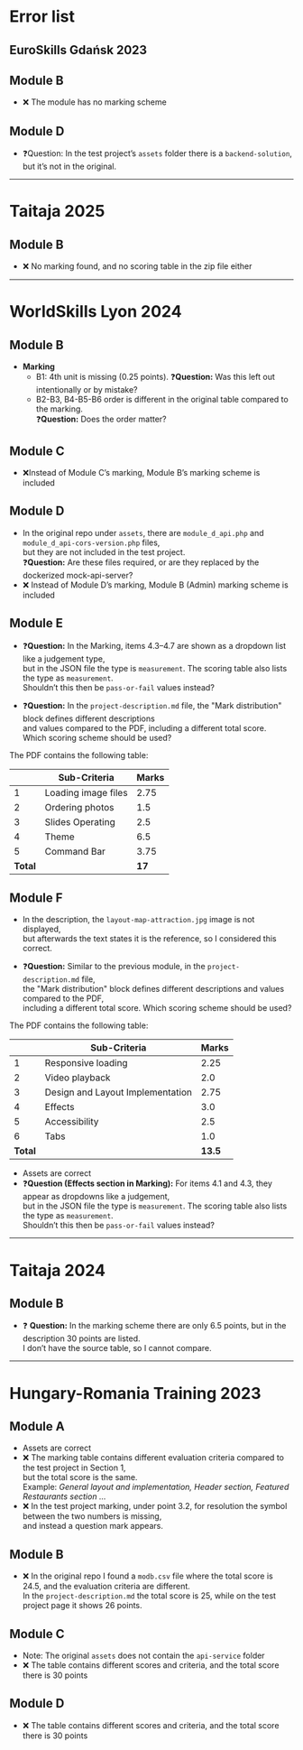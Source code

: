 # Error list

## EuroSkills Gdańsk 2023

## Module B

- ❌ The module has no marking scheme

## Module D

- ❓Question: In the test project’s `assets` folder there is a `backend-solution`, but it’s not in the original.

---

# Taitaja 2025

## Module B

- ❌ No marking found, and no scoring table in the zip file either

---

# WorldSkills Lyon 2024

## Module B

- **Marking**
  - B1: 4th unit is missing (0.25 points). ❓**Question:** Was this left out intentionally or by mistake?
  - B2-B3, B4-B5-B6 order is different in the original table compared to the marking.  
    ❓**Question:** Does the order matter?

## Module C

- ❌Instead of Module C’s marking, Module B’s marking scheme is included

## Module D

- In the original repo under `assets`, there are `module_d_api.php` and `module_d_api-cors-version.php` files,  
  but they are not included in the test project.  
  ❓**Question:** Are these files required, or are they replaced by the dockerized mock-api-server?
- ❌ Instead of Module D’s marking, Module B (Admin) marking scheme is included

## Module E

- ❓**Question:** In the Marking, items 4.3–4.7 are shown as a dropdown list like a judgement type,  
  but in the JSON file the type is `measurement`. The scoring table also lists the type as `measurement`.  
  Shouldn’t this then be `pass-or-fail` values instead?

- ❓**Question:** In the `project-description.md` file, the "Mark distribution" block defines different descriptions  
  and values compared to the PDF, including a different total score.  
  Which scoring scheme should be used?

The PDF contains the following table:

|           | Sub-Criteria        | Marks  |
| --------- | ------------------- | ------ |
| 1         | Loading image files | 2.75   |
| 2         | Ordering photos     | 1.5    |
| 3         | Slides Operating    | 2.5    |
| 4         | Theme               | 6.5    |
| 5         | Command Bar         | 3.75   |
| **Total** |                     | **17** |

## Module F

- In the description, the `layout-map-attraction.jpg` image is not displayed,  
  but afterwards the text states it is the reference, so I considered this correct.

- ❓**Question:** Similar to the previous module, in the `project-description.md` file,  
  the "Mark distribution" block defines different descriptions and values compared to the PDF,  
  including a different total score. Which scoring scheme should be used?

The PDF contains the following table:

|           | Sub-Criteria                     | Marks    |
| --------- | -------------------------------- | -------- |
| 1         | Responsive loading               | 2.25     |
| 2         | Video playback                   | 2.0      |
| 3         | Design and Layout Implementation | 2.75     |
| 4         | Effects                          | 3.0      |
| 5         | Accessibility                    | 2.5      |
| 6         | Tabs                             | 1.0      |
| **Total** |                                  | **13.5** |

- Assets are correct
- ❓**Question (Effects section in Marking):** For items 4.1 and 4.3, they appear as dropdowns like a judgement,  
  but in the JSON file the type is `measurement`. The scoring table also lists the type as `measurement`.  
  Shouldn’t this then be `pass-or-fail` values instead?

---

# Taitaja 2024

## Module B

- ❓ **Question:** In the marking scheme there are only 6.5 points, but in the description 30 points are listed.  
  I don’t have the source table, so I cannot compare.

---

# Hungary-Romania Training 2023

## Module A

- Assets are correct
- ❌ The marking table contains different evaluation criteria compared to the test project in Section 1,  
  but the total score is the same.  
  Example: _General layout and implementation, Header section, Featured Restaurants section ..._
- ❌ In the test project marking, under point 3.2, for resolution the symbol between the two numbers is missing,  
  and instead a question mark appears.

## Module B

- ❌ In the original repo I found a `modb.csv` file where the total score is 24.5, and the evaluation criteria are different.  
  In the `project-description.md` the total score is 25, while on the test project page it shows 26 points.

## Module C

- Note: The original `assets` does not contain the `api-service` folder
- ❌ The table contains different scores and criteria, and the total score there is 30 points

## Module D

- ❌ The table contains different scores and criteria, and the total score there is 30 points
